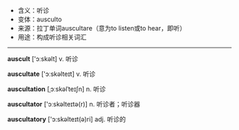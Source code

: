 - <span class="definition">含义：听诊</span>
- <span class="definition">变体：ausculto</span>
- <span class="definition">来源：拉丁单词auscultare（意为to listen或to hear，即听）</span>
- <span class="definition">用途：构成听诊相关词汇</span>

---

<span class="vocabulary">**auscult**</span> ['ɔːskəlt] v. 听诊

<span class="vocabulary">**auscultate**</span> ['ɔːskəlteɪt] v. 听诊

<span class="vocabulary">**auscultation**</span> [ˌɔːskəlˈteɪʃn] n. 听诊

<span class="vocabulary">**auscultator**</span> ['ɔːskəlteɪtə(r)] n. 听诊者；听诊器

<span class="vocabulary">**auscultatory**</span> ['ɔ:skəlteɪt(ə)ri] adj. 听诊的

